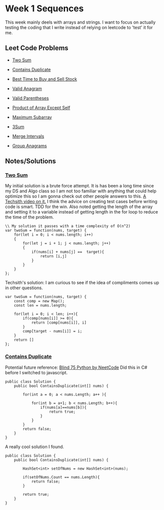 # Week 1 Sequences

This week mainly deels with arrays and strings. I want to focus on actually testing the coding that I write instead of relying on leetcode to 'test' it for me.

## Leet Code Problems

- [Two Sum](https://leetcode.com/problems/two-sum/)

- [Contains Duplicate](https://leetcode.com/problems/contains-duplicate/)
- [Best Time to Buy and Sell Stock](https://leetcode.com/problems/best-time-to-buy-and-sell-stock/)
- [Valid Anagram](https://leetcode.com/problems/valid-anagram/)
- [Valid Parentheses](https://leetcode.com/problems/valid-parentheses/)
- [Product of Array Except Self](https://leetcode.com/problems/product-of-array-except-self/)
- [Maximum Subarray](https://leetcode.com/problems/maximum-subarray/)
- [3Sum](https://leetcode.com/problems/3sum/)
- [Merge Intervals](https://leetcode.com/problems/merge-intervals/)
- [Group Anagrams](https://leetcode.com/problems/group-anagrams/)

## Notes/Solutions

### [Two Sum](https://leetcode.com/problems/two-sum/)

My initial solution is a brute force attempt. It is has been a long time since my DS and Algo class so I am not too familiar with anything that could help optimize this so I am gonna check out other people answers to this.
[A Techsith video on it.](https://www.youtube.com/watch?v=_CoCO62fn_E) I think the advice on creating test cases before writing code is smart. TDD for the win. Also noted getting the length of the array and setting it to a variable instead of getting length in the for loop to reduce the time of the problem.
```
\\ My solution it passes with a time complexity of O(n^2)
var twoSum = function(nums, target) {
    for(let i = 0; i < nums.length; i++)
    {
        for(let j = i + 1; j < nums.length; j++)
        {
            if(nums[i] + nums[j] ==  target){
                return [i,j]
            }
        }
    }
};
```

Techsith's solution:
I am curious to see if the idea of compliments comes up in other questions.
```
var twoSum = function(nums, target) {
    const comp = new Map();
    const len = nums.length;
    
    for(let i = 0; i < len; i++){
        if(comp[nums[i]] >= 0){
            return [comp[nums[i]], i]
        }
        comp[target - nums[i]] = i;
    }
    return []
};
```

### [Contains Duplicate](https://leetcode.com/problems/contains-duplicate/)
Potential future reference: [Blind 75 Python by NeetCode](https://www.youtube.com/watch?v=KLlXCFG5TnA&list=PLot-Xpze53ldVwtstag2TL4HQhAnC8ATf)
Did this in C# before I switched to javascript.

```
public class Solution {
    public bool ContainsDuplicate(int[] nums) {
        
        for(int a = 0; a < nums.Length; a++ ){
            
            for(int b = a+1; b < nums.Length; b++){
                if(nums[a]==nums[b]){
                    return true;
                }
            }  
        }
        return false;
    }
}
```

A really cool solution I found. 

```
public class Solution {
    public bool ContainsDuplicate(int[] nums) {
        
        HashSet<int> setOfNums = new HashSet<int>(nums);
        
        if(setOfNums.Count == nums.Length){
            return false;
        }
        
        return true;
    }
}
```
